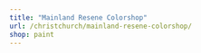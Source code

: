 ```yaml
---
title: "Mainland Resene Colorshop"
url: /christchurch/mainland-resene-colorshop/
shop: paint
---
```

